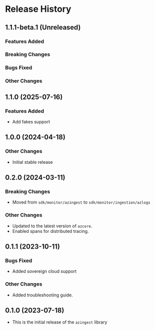 # Release History

## 1.1.1-beta.1 (Unreleased)

### Features Added

### Breaking Changes

### Bugs Fixed

### Other Changes

## 1.1.0 (2025-07-16)

### Features Added
* Add fakes support

## 1.0.0 (2024-04-18)

### Other Changes
* Initial stable release

## 0.2.0 (2024-03-11)

### Breaking Changes
* Moved from `sdk/monitor/azingest` to `sdk/monitor/ingestion/azlogs`

### Other Changes
* Updated to the latest version of `azcore`.
* Enabled spans for distributed tracing.

## 0.1.1 (2023-10-11)

### Bugs Fixed
* Added sovereign cloud support

### Other Changes
* Added troubleshooting guide.

## 0.1.0 (2023-07-18)
* This is the initial release of the `azingest` library
